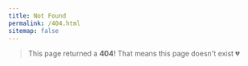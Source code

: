 ```yaml
---
title: Not Found
permalink: /404.html
sitemap: false
---
```


> This page returned a **404**!  That means this page doesn't exist 💔
